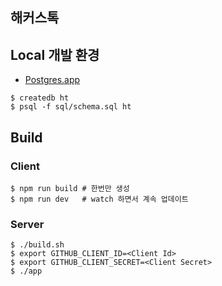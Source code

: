 해커스톡
------

## Local 개발 환경

- [Postgres.app](https://postgresapp.com/)

```
$ createdb ht
$ psql -f sql/schema.sql ht
```

## Build

### Client
```
$ npm run build # 한번만 생성
$ npm run dev   # watch 하면서 계속 업데이트
```

### Server
```
$ ./build.sh
$ export GITHUB_CLIENT_ID=<Client Id>
$ export GITHUB_CLIENT_SECRET=<Client Secret>
$ ./app
```
